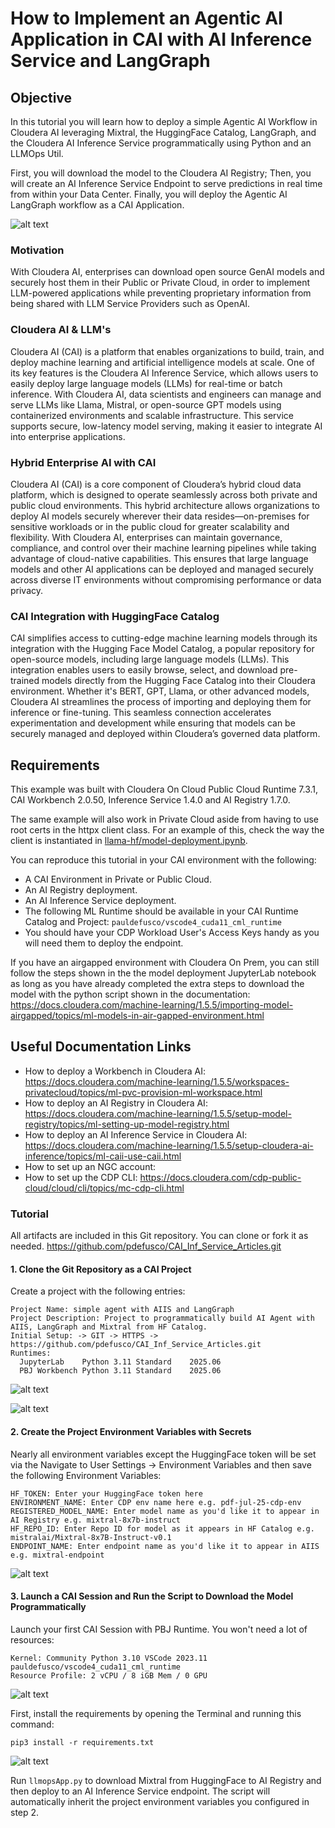 # How to Implement an Agentic AI Application in CAI with AI Inference Service and LangGraph

## Objective

In this tutorial you will learn how to deploy a simple Agentic AI Workflow in Cloudera AI leveraging Mixtral, the HuggingFace Catalog, LangGraph, and the Cloudera AI Inference Service programmatically using Python and an LLMOps Util.

First, you will download the model to the Cloudera AI Registry; Then, you will create an AI Inference Service Endpoint to serve predictions in real time from within your Data Center. Finally, you will deploy the Agentic AI LangGraph workflow as a CAI Application.

![alt text](../img/arch.png)

### Motivation

With Cloudera AI, enterprises can download open source GenAI models and securely host them in their Public or Private Cloud, in order to implement LLM-powered applications while preventing proprietary information from being shared with LLM Service Providers such as OpenAI.

### Cloudera AI & LLM's

Cloudera AI (CAI) is a platform that enables organizations to build, train, and deploy machine learning and artificial intelligence models at scale. One of its key features is the Cloudera AI Inference Service, which allows users to easily deploy large language models (LLMs) for real-time or batch inference. With Cloudera AI, data scientists and engineers can manage and serve LLMs like Llama, Mistral, or open-source GPT models using containerized environments and scalable infrastructure. This service supports secure, low-latency model serving, making it easier to integrate AI into enterprise applications.

### Hybrid Enterprise AI with CAI

Cloudera AI (CAI) is a core component of Cloudera’s hybrid cloud data platform, which is designed to operate seamlessly across both private and public cloud environments. This hybrid architecture allows organizations to deploy AI models securely wherever their data resides—on-premises for sensitive workloads or in the public cloud for greater scalability and flexibility. With Cloudera AI, enterprises can maintain governance, compliance, and control over their machine learning pipelines while taking advantage of cloud-native capabilities. This ensures that large language models and other AI applications can be deployed and managed securely across diverse IT environments without compromising performance or data privacy.

### CAI Integration with HuggingFace Catalog

CAI simplifies access to cutting-edge machine learning models through its integration with the Hugging Face Model Catalog, a popular repository for open-source models, including large language models (LLMs). This integration enables users to easily browse, select, and download pre-trained models directly from the Hugging Face Catalog into their Cloudera environment. Whether it's BERT, GPT, Llama, or other advanced models, Cloudera AI streamlines the process of importing and deploying them for inference or fine-tuning. This seamless connection accelerates experimentation and development while ensuring that models can be securely managed and deployed within Cloudera’s governed data platform.

## Requirements

This example was built with Cloudera On Cloud Public Cloud Runtime 7.3.1, CAI Workbench 2.0.50, Inference Service 1.4.0 and AI Registry 1.7.0.

The same example will also work in Private Cloud aside from having to use root certs in the httpx client class. For an example of this, check the way the client is instantiated in [llama-hf/model-deployment.ipynb](https://github.com/pdefusco/CAI_Inf_Service_Articles/blob/main/llama-hf/model-deployment.ipynb).  

You can reproduce this tutorial in your CAI environment with the following:

* A CAI Environment in Private or Public Cloud.
* An AI Registry deployment.
* An AI Inference Service deployment.
* The following ML Runtime should be available in your CAI Runtime Catalog and Project: ```pauldefusco/vscode4_cuda11_cml_runtime```
* You should have your CDP Workload User's Access Keys handy as you will need them to deploy the endpoint.

If you have an airgapped environment with Cloudera On Prem, you can still follow the steps shown in the the model deployment JupyterLab notebook as long as you have already completed the extra steps to download the model with the python script shown in the documentation: https://docs.cloudera.com/machine-learning/1.5.5/importing-model-airgapped/topics/ml-models-in-air-gapped-environment.html

## Useful Documentation Links

* How to deploy a Workbench in Cloudera AI: https://docs.cloudera.com/machine-learning/1.5.5/workspaces-privatecloud/topics/ml-pvc-provision-ml-workspace.html
* How to deploy an AI Registry in Cloudera AI: https://docs.cloudera.com/machine-learning/1.5.5/setup-model-registry/topics/ml-setting-up-model-registry.html
* How to deploy an AI Inference Service in Cloudera AI: https://docs.cloudera.com/machine-learning/1.5.5/setup-cloudera-ai-inference/topics/ml-caii-use-caii.html
* How to set up an NGC account:
* How to set up the CDP CLI: https://docs.cloudera.com/cdp-public-cloud/cloud/cli/topics/mc-cdp-cli.html

### Tutorial

All artifacts are included in this Git repository. You can clone or fork it as needed. https://github.com/pdefusco/CAI_Inf_Service_Articles.git

#### 1. Clone the Git Repository as a CAI Project

Create a project with the following entries:

```
Project Name: simple agent with AIIS and LangGraph
Project Description: Project to programmatically build AI Agent with AIIS, LangGraph and Mixtral from HF Catalog.
Initial Setup: -> GIT -> HTTPS -> https://github.com/pdefusco/CAI_Inf_Service_Articles.git
Runtimes:
  JupyterLab	Python 3.11	Standard	2025.06
  PBJ Workbench	Python 3.11	Standard	2025.06
```

![alt text](../img/project-wizard-1.png)

![alt text](../img/project-wizard-2.png)

#### 2. Create the Project Environment Variables with Secrets

Nearly all environment variables except the HuggingFace token will be set via the Navigate to User Settings -> Environment Variables and then save the following Environment Variables:

```
HF_TOKEN: Enter your HuggingFace token here
ENVIRONMENT_NAME: Enter CDP env name here e.g. pdf-jul-25-cdp-env
REGISTERED_MODEL_NAME: Enter model name as you'd like it to appear in AI Registry e.g. mixtral-8x7b-instruct
HF_REPO_ID: Enter Repo ID for model as it appears in HF Catalog e.g. mistralai/Mixtral-8x7B-Instruct-v0.1
ENDPOINT_NAME: Enter endpoint name as you'd like it to appear in AIIS e.g. mixtral-endpoint
```

![alt text](../img/launch-pbj-session.png)

#### 3. Launch a CAI Session and Run the Script to Download the Model Programmatically

Launch your first CAI Session with PBJ Runtime. You won't need a lot of resources:

```
Kernel: Community Python 3.10 VSCode 2023.11 pauldefusco/vscode4_cuda11_cml_runtime
Resource Profile: 2 vCPU / 8 iGB Mem / 0 GPU
```

![alt text](../img/launch-pbj-session.png)

First, install the requirements by opening the Terminal and running this command:

```
pip3 install -r requirements.txt
```

![alt text](../img/install-requirements.png)

Run ```llmopsApp.py``` to download Mixtral from HuggingFace to AI Registry and then deploy to an AI Inference Service endpoint. The script will automatically inherit the project environment variables you configured in step 2.
